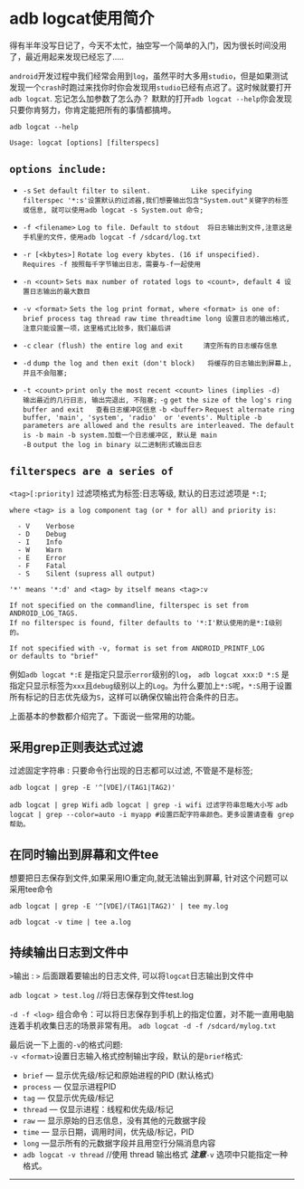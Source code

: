 adb logcat使用简介
===

得有半年没写日记了，今天不太忙，抽空写一个简单的入门，因为很长时间没用了，最近用起来发现已经忘了.....

`android`开发过程中我们经常会用到`log`，虽然平时大多用`studio`，但是如果测试发现一个`crash`时跑过来找你时你会发现用`studio`已经有点迟了。这时候就要打开`adb logcat`.
忘记怎么加参数了怎么办？ 默默的打开`adb logcat --help`你会发现只要你肯努力，你肯定能把所有的事情都搞垮。

`adb logcat --help`


`Usage: logcat [options] [filterspecs]`


`options include:`
---


 -  `-s`              `Set default filter to silent.         
                    Like specifying filterspec '*:s'设置默认的过滤器,我们想要输出包含"System.out"关键字的标签或信息, 就可以使用adb logcat -s System.out 命令;`   
                       
 - `-f <filename>`   `Log to file. Default to stdout  将日志输出到文件,注意这是手机里的文件，使用adb logcat -f /sdcard/log.txt`         
 - `-r [<kbytes>]`  `Rotate log every kbytes. (16 if unspecified). Requires -f 按照每千字节输出日志，需要与-f一起使用`          
 - `-n <count>`      `Sets max number of rotated logs to <count>, default 4 设置日志输出的最大数目`     
- `-v <format>`     `Sets the log print format, where <format> is one of:         
brief process tag thread raw time threadtime long 设置日志的输出格式, 注意只能设置一项，这里格式比较多，我们最后讲`     

- `-c`              `clear (flush) the entire log and exit     清空所有的日志缓存信息`
- `-d`              `dump the log and then exit (don't block)   将缓存的日志输出到屏幕上, 并且不会阻塞;`
- `-t <count>`      `print only the most recent <count> lines (implies -d)  输出最近的几行日志, 输出完退出, 不阻塞;`
  `-g`              `get the size of the log's ring buffer and exit   查看日志缓冲区信息`
  `-b <buffer>`     `Request alternate ring buffer, 'main', 'system', 'radio' 
                  or 'events'. Multiple -b parameters are allowed and the
                  results are interleaved. The default is -b main -b system.加载一个日志缓冲区, 默认是 main`      
  `-B`              `output the log in binary 以二进制形式输出日志`


`filterspecs are a series of `
---

  `<tag>[:priority]`  过滤项格式为标签:日志等级, 默认的日志过滤项是 ` *:I `;
```
where <tag> is a log component tag (or * for all) and priority is:      

  - V    Verbose
  - D    Debug
  - I    Info
  - W    Warn
  - E    Error
  - F    Fatal
  - S    Silent (supress all output)

'*' means '*:d' and <tag> by itself means <tag>:v

If not specified on the commandline, filterspec is set from ANDROID_LOG_TAGS.
If no filterspec is found, filter defaults to '*:I'默认使用的是*:I级别的。

If not specified with -v, format is set from ANDROID_PRINTF_LOG
or defaults to "brief"
```
例如`adb logcat *:E` 是指定只显示`error`级别的`log`， `adb logcat xxx:D *:S` 是指定只显示标签为`xxx`且`debug`级别以上的`Log`。为什么要加上`*:S`呢，`*:S`用于设置所有标记的日志优先级为`S`，这样可以确保仅输出符合条件的日志。

上面基本的参数都介绍完了。下面说一些常用的功能。  

采用grep正则表达式过滤
---

过滤固定字符串 : 只要命令行出现的日志都可以过滤, 不管是不是标签;

`adb logcat | grep -E '^[VDE]/(TAG1|TAG2)'`

`adb logcat | grep Wifi`
`adb logcat | grep -i wifi 过滤字符串忽略大小写`
`adb logcat | grep --color=auto -i myapp #设置匹配字符串颜色。更多设置请查看 grep 帮助。`

在同时输出到屏幕和文件tee
---  

想要把日志保存到文件,如果采用IO重定向,就无法输出到屏幕, 针对这个问题可以采用tee命令

`adb logcat | grep -E '^[VDE]/(TAG1|TAG2)' | tee my.log`

`adb logcat -v time | tee a.log`



持续输出日志到文件中    
---

`>`输出 : `>` 后面跟着要输出的日志文件, 可以将`logcat`日志输出到文件中

`adb logcat > test.log` //将日志保存到文件test.log

`-d -f <log>` 组合命令：可以将日志保存到手机上的指定位置，对不能一直用电脑连着手机收集日志的场景非常有用。
`adb logcat -d -f /sdcard/mylog.txt`



最后说一下上面的`-v`的格式问题:  
`-v <format>`设置日志输入格式控制输出字段，默认的是`brief`格式:   

- `brief` — 显示优先级/标记和原始进程的PID (默认格式)
- `process` — 仅显示进程PID
- `tag` — 仅显示优先级/标记
- `thread` — 仅显示进程：线程和优先级/标记
- `raw` — 显示原始的日志信息，没有其他的元数据字段
- `time` — 显示日期，调用时间，优先级/标记，PID
- `long` —显示所有的元数据字段并且用空行分隔消息内容
- `adb logcat -v thread`   //使用 thread 输出格式
***注意***`-v` 选项中只能指定一种格式。






---
